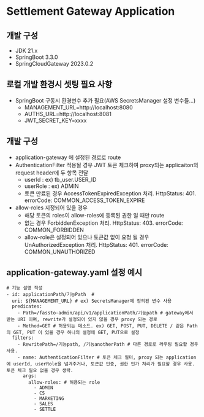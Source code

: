 Settlement Gateway Application
==================================

## 개발 구성
* JDK 21.x
* SpringBoot 3.3.0
* SpringCloudGateway 2023.0.2

## 로컬 개발 환경시 셋팅 필요 사항
* SpringBoot 구동시 환경변수 추가 필요(AWS SecretsManager 설정 변수들...)
  * MANAGEMENT_URL=http://localhost:8080
  * AUTHS_URL=http://localhost:8081
  * JWT_SECRET_KEY=xxxx

## 개발 구성
* application-gateway 에 설정된 경로로 route
* AuthenticationFilter 적용될 경우 JWT 토큰 체크하여 proxy되는 applicaiton의 request header에 두 항목 전달
  * userId : ex) tb_user.USER_ID
  * userRole : ex) ADMIN
  * 토큰 만료된 경우 AccessTokenExpiredException 처리. HttpStatus: 401. errorCode: COMMON_ACCESS_TOKEN_EXPIRE 
* allow-roles 지정되어 있을 경우
  * 해당 토큰의 roles이 allow-roles에 등록된 권한 일 때만 route
  * 없는 경우 ForbiddenException 처리. HttpStatus: 403. errorCode: COMMON_FORBIDDEN
  * allow-role은 설정되어 있으나 토큰값 없이 요청 될 경우 UnAuthorizedException 처리. HttpStatus: 401. errorCode: COMMON_UNAUTHORIZED

## application-gateway.yaml 설정 예시
    # 기능 설명 작성
    - id: applicationPath/기능Path  # 
      uri: ${MANAGEMENT_URL} # ex) SecretsManager에 정의된 변수 사용 
      predicates:
        - Path=/fassto-admin/api/v1/applicationPath/기능path # gateway에서 받는 URI 이며, rewrite가 설정되어 있지 않을 경우 proxy 되는 경로
        - Method=GET # 허용되는 메소드. ex) GET, POST, PUT, DELETE / 같은 Path의 GET, PUT 이 있을 경우 하나의 설정에 GET, PUT으로 설정
      filters:
        - RewritePath=/기능path, /기능anotherPath # 다른 경로로 라우팅 필요할 경우 사용.
        - name: AuthenticationFilter # 토큰 체크 필터, proxy 되는 application에 userId, userRole을 넘겨주거나, 토큰값 인증, 권한 인가 처리가 필요할 경우 사용. 토큰 체크 필요 없을 경우 생략.
          args:
            allow-roles: # 허용되는 role
              - ADMIN
              - CS
              - MARKETING
              - SALES
              - SETTLE